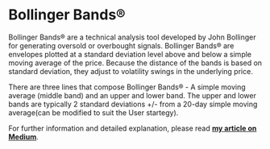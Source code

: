 # Bollinger Bands®

Bollinger Bands® are a technical analysis tool developed by John Bollinger for generating oversold or overbought signals. Bollinger Bands® are envelopes plotted at a standard deviation level above and below a simple moving average of the price. Because the distance of the bands is based on standard deviation, they adjust to volatility swings in the underlying price.

There are three lines that compose Bollinger Bands® - A simple moving average (middle band) and an upper and lower band. The upper and lower bands are typically 2 standard deviations +/- from a 20-day simple moving average(can be modified to suit the User startegy).

For further information and detailed explanation, please read [**my article on Medium**](https://pratiknabriya.medium.com/bollinger-bands-for-identifying-overbought-and-oversold-conditions-in-market-python-ed26380b91d3?source=friends_link&sk=424d951efdb3dab741d8ea6f2d320c97). 


